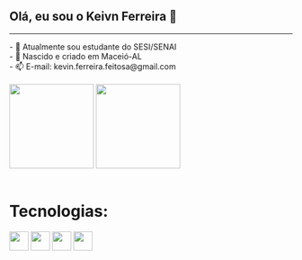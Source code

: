 ## Olá, eu sou o Keivn Ferreira 👋
<hr>
- 🔭 Atualmente sou estudante do SESI/SENAI <br>
- 🌱 Nascido e criado em Maceió-AL <br>
- 📫 E-mail: kevin.ferreira.feitosa@gmail.com <br>

<br>

<div>
<img height="150em" src="https://github-readme-stats.vercel.app/api?username=kevinFeitosa&show_icons=true&theme=dark&include_all_commits=true&count_private=true"/>
<img height="150em" src="https://github-readme-stats.vercel.app/api/top-langs/?username=KevinFeitosa&layout=compact&langs_count=7&theme=dark"/>
</div>

<br>
<h1>Tecnologias:</h1>
<div>
  <img width="34" heigth="34" src="https://cdn.jsdelivr.net/gh/devicons/devicon/icons/react/react-original-wordmark.svg" />
  <img width="34" heigth="34" src="https://cdn.jsdelivr.net/gh/devicons/devicon/icons/nodejs/nodejs-original.svg" />
  <img width="34" heigth="34" src="https://icongr.am/devicon/express-original.svg?color=ffffff" />
  <img width="34" heigth="34" src="https://cdn.jsdelivr.net/gh/devicons/devicon/icons/javascript/javascript-original.svg" />
</div>
